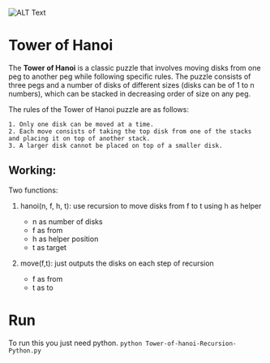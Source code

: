 ![ALT Text](https://media.geeksforgeeks.org/wp-content/uploads/tower-of-hanoi.png)

# Tower of Hanoi
The <b>Tower of Hanoi</b> is a classic puzzle that involves moving disks from one peg to another peg while following specific rules. 
The puzzle consists of three pegs and a number of disks of different sizes (disks can be of 1 to n numbers), 
which can be stacked in decreasing order of size on any peg.

The rules of the Tower of Hanoi puzzle are as follows:

    1. Only one disk can be moved at a time.
    2. Each move consists of taking the top disk from one of the stacks and placing it on top of another stack.
    3. A larger disk cannot be placed on top of a smaller disk.
    
## Working:
Two functions:

1. hanoi(n, f, h, t): use recursion to move disks from f to t using h as helper 


    * n as number of disks
    * f as from 
    * h as helper position
    * t as target
2. move(f,t): just outputs the disks on each step of recursion

    * f as from
    * t as to
# Run
To run this you just need python.
```python Tower-of-hanoi-Recursion-Python.py```
